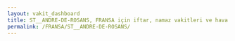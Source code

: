 ```yaml
---
layout: vakit_dashboard
title: ST__ANDRE-DE-ROSANS, FRANSA için iftar, namaz vakitleri ve hava durumu - ilçe/eyalet seç
permalink: /FRANSA/ST__ANDRE-DE-ROSANS/
---
```


<script type="text/javascript">
  var GLOBAL_COUNTRY = 'FRANSA';
  var GLOBAL_CITY = 'ST__ANDRE-DE-ROSANS';
  var GLOBAL_STATE = '';
  var lat = 72;
  var lon = 21;
</script>
